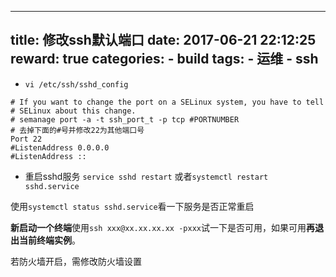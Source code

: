 
---
title: 修改ssh默认端口
date: 2017-06-21 22:12:25
reward: true
categories:
    - build
tags:
    - 运维
    - ssh
---

* ``vi /etc/ssh/sshd_config``

<!--more-->

```angularjs
# If you want to change the port on a SELinux system, you have to tell
# SELinux about this change.
# semanage port -a -t ssh_port_t -p tcp #PORTNUMBER
# 去掉下面的#号并修改22为其他端口号
Port 22
#ListenAddress 0.0.0.0
#ListenAddress ::
```
* 重启sshd服务
``service sshd restart``
或者``systemctl restart sshd.service``

使用``systemctl status sshd.service``看一下服务是否正常重启

**新启动一个终端**使用``ssh xxx@xx.xx.xx.xx -pxxx``试一下是否可用，如果可用**再退出当前终端实例**。

若防火墙开启，需修改防火墙设置